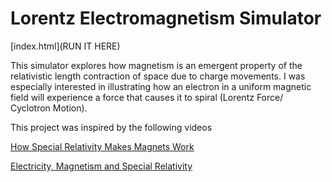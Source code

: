# Lorentz Electromagnetism Simulator

[index.html](RUN IT HERE)

This simulator explores how magnetism is an emergent property of the relativistic length contraction of space due to charge movements. I was especially interested in illustrating how an electron in a uniform magnetic field will experience a force that causes it to spiral (Lorentz Force/ Cyclotron Motion).



This project was inspired by the following videos

[How Special Relativity Makes Magnets Work
](https://www.youtube.com/watch?v=1TKSfAkWWN0)

[Electricity, Magnetism and Special Relativity
](https://www.youtube.com/watch?v=Z31jsD63nsA)